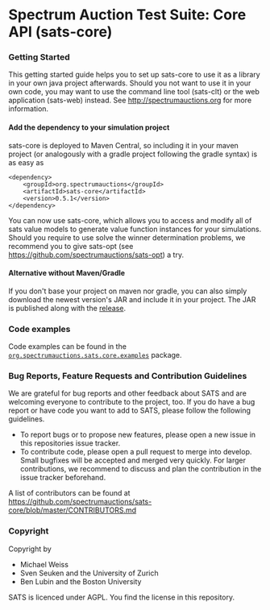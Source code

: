 # Spectrum Auction Test Suite: Core API (sats-core)

### Getting Started
This getting started guide helps you to set up sats-core to use it as a library in your own java project afterwards. 
Should you not want to use it in your own code, you may want to use the command line tool (sats-clt) or the web application (sats-web) instead. See 
http://spectrumauctions.org for more information.

#### Add the dependency to your simulation project
sats-core is deployed to Maven Central, so including it in your maven project (or analogously with a gradle project following the gradle syntax) is as easy as 
```
<dependency>
    <groupId>org.spectrumauctions</groupId>
    <artifactId>sats-core</artifactId>
    <version>0.5.1</version>
</dependency>
```
You can now use sats-core, which allows you to access and modify all of sats value models to generate value function instances for your simulations.
Should you require to use solve the winner determination problems, we recommend you to give sats-opt (see https://github.com/spectrumauctions/sats-opt) a try.

#### Alternative without Maven/Gradle
If you don't base your project on maven nor gradle, you can also simply download the newest version's JAR and include it in your project. The JAR is published along with the [release](https://github.com/spectrumauctions/sats-core/releases/).

### Code examples
Code examples can be found in the
[`org.spectrumauctions.sats.core.examples`](https://github.com/spectrumauctions/sats-core/tree/master/src/test/java/org/spectrumauctions/sats/core/examples)
package. 

### Bug Reports, Feature Requests and Contribution Guidelines
We are grateful for bug reports and other feedback about SATS and are welcoming everyone to contribute to the project, too. 
If you do have a bug report or have code you want to add to SATS, please follow the following guidelines.
* To report bugs or to propose new features, please open a new issue in this repositories issue tracker. 
* To contribute code, please open a pull request to merge into develop. Small bugfixes will be accepted and merged very quickly. 
For larger contributions, we recommend to discuss and plan the contribution in the issue tracker beforehand.

A list of contributors can be found at 
https://github.com/spectrumauctions/sats-core/blob/master/CONTRIBUTORS.md

### Copyright
Copyright by
* Michael Weiss
* Sven Seuken and the University of Zurich
* Ben Lubin and the Boston University

SATS is licenced under AGPL. You find the license in this repository. 
